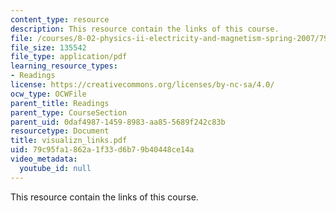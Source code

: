 ```yaml
---
content_type: resource
description: This resource contain the links of this course.
file: /courses/8-02-physics-ii-electricity-and-magnetism-spring-2007/79c95fa1862a1f33d6b79b40448ce14a_visualizn_links.pdf
file_size: 135542
file_type: application/pdf
learning_resource_types:
- Readings
license: https://creativecommons.org/licenses/by-nc-sa/4.0/
ocw_type: OCWFile
parent_title: Readings
parent_type: CourseSection
parent_uid: 0daf4987-1459-8983-aa85-5689f242c83b
resourcetype: Document
title: visualizn_links.pdf
uid: 79c95fa1-862a-1f33-d6b7-9b40448ce14a
video_metadata:
  youtube_id: null
---
```

This resource contain the links of this course.